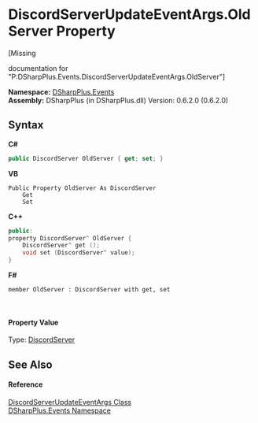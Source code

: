 # DiscordServerUpdateEventArgs.OldServer Property 
 

\[Missing <summary> documentation for "P:DSharpPlus.Events.DiscordServerUpdateEventArgs.OldServer"\]

**Namespace:**&nbsp;<a href="c92bdbbe-3dbb-8f2c-d215-691d3e9855e1">DSharpPlus.Events</a><br />**Assembly:**&nbsp;DSharpPlus (in DSharpPlus.dll) Version: 0.6.2.0 (0.6.2.0)

## Syntax

**C#**<br />
``` C#
public DiscordServer OldServer { get; set; }
```

**VB**<br />
``` VB
Public Property OldServer As DiscordServer
	Get
	Set
```

**C++**<br />
``` C++
public:
property DiscordServer^ OldServer {
	DiscordServer^ get ();
	void set (DiscordServer^ value);
}
```

**F#**<br />
``` F#
member OldServer : DiscordServer with get, set

```

<br />

#### Property Value
Type: <a href="0bea1794-96dc-62e4-4798-1bd4e0abad39">DiscordServer</a>

## See Also


#### Reference
<a href="3cf62da3-6804-4298-d8e5-a100d2c4843f">DiscordServerUpdateEventArgs Class</a><br /><a href="c92bdbbe-3dbb-8f2c-d215-691d3e9855e1">DSharpPlus.Events Namespace</a><br />